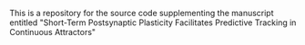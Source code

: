 This is a repository for the source code supplementing the manuscript entitled "Short-Term Postsynaptic Plasticity Facilitates Predictive Tracking in Continuous Attractors"
